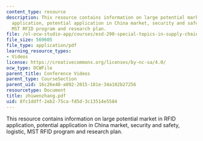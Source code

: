 ```yaml
---
content_type: resource
description: This resource contains information on large potential market in RFID
  application, potential application in China market, security and safety, logistic,
  MST RFID program and research plan.
file: /ol-ocw-studio-app/courses/esd-290-special-topics-in-supply-chain-management-spring-2005/8fc1ddff2eb275cafd5d3c13514e5584_zhiwenzhang.pdf
file_size: 569605
file_type: application/pdf
learning_resource_types:
- Videos
license: https://creativecommons.org/licenses/by-nc-sa/4.0/
ocw_type: OCWFile
parent_title: Conference Videos
parent_type: CourseSection
parent_uid: 16c26e40-a092-2015-181e-34a102b27256
resourcetype: Document
title: zhiwenzhang.pdf
uid: 8fc1ddff-2eb2-75ca-fd5d-3c13514e5584
---
```

This resource contains information on large potential market in RFID application, potential application in China market, security and safety, logistic, MST RFID program and research plan.